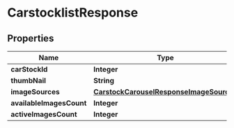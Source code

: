 

# CarstocklistResponse


## Properties

| Name | Type | Description | Notes |
|------------ | ------------- | ------------- | -------------|
|**carStockId** | **Integer** |  |  [optional] |
|**thumbNail** | **String** |  |  [optional] |
|**imageSources** | [**CarstockCarouselResponseImageSources**](CarstockCarouselResponseImageSources.md) |  |  [optional] |
|**availableImagesCount** | **Integer** |  |  [optional] |
|**activeImagesCount** | **Integer** |  |  [optional] |



